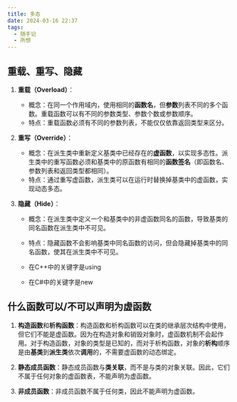 ```yaml
---
title: 多态
date: 2024-03-16 22:37
tags:
  - 随手记
  - 所想
---
```

## 重载、重写、隐藏

1. **重载（Overload）**：
    
    - 概念：在同一个作用域内，使用相同的**函数名**，但**参数**列表不同的多个函数。重载函数可以有不同的参数类型、参数个数或参数顺序。
    - 特点：重载函数必须有不同的参数列表，不能仅仅依靠返回类型来区分。

2. **重写（Override）**：
    
    - 概念：在派生类中重新定义基类中已经存在的**虚函数**，以实现多态性。派生类中的重写函数必须和基类中的原函数有相同的**函数签名**（即函数名、参数列表和返回类型都相同）。
    - 特点：通过重写虚函数，派生类可以在运行时替换掉基类中的虚函数，实现动态多态。

3. **隐藏（Hide）**：

    - 概念：在派生类中定义一个和基类中的非虚函数同名的函数，导致基类的同名函数在派生类中不可见。
    - 特点：隐藏函数不会影响基类中同名函数的访问，但会隐藏掉基类中的同名函数，使其在派生类中不可见。

	- 在C++中的关键字是using

	- 在C\#中的关键字是new

## 什么函数可以/不可以声明为虚函数

1. **构造函数**和**析构函数**：构造函数和析构函数可以在类的继承层次结构中使用，但它们不能是虚函数。因为在构造对象和销毁对象时，虚函数机制不会起作用。对于构造函数，对象的类型是已知的，而对于析构函数，对象的**析构**顺序是由**基类**到**派生类**依次**调用**的，不需要虚函数的动态绑定。
    
2. **静态成员函数**：静态成员函数与**类关联**，而不是与类的对象关联。因此，它们不属于任何对象的虚函数表，不能声明为虚函数。
    
3. **非成员函数**：非成员函数不属于任何类，因此不能声明为虚函数。
